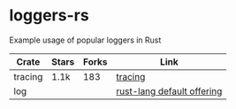 # loggers-rs
Example usage of popular loggers in Rust

| Crate   | Stars    | Forks  | Link |
| ------- | -------- | ------ | ---- |
| tracing | 1.1k     | 183    | [tracing](https://github.com/tokio-rs/tracing) |
| log     |          |        | [rust-lang default offering](https://github.com/rust-lang/log) |
